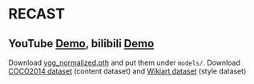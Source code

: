 # RECAST  
## YouTube <a href="https://youtu.be/T9RE7RZB-Yw" rel="nofollow"><strong> Demo</strong></a>,   bilibili <a href="https://www.bilibili.com/video/BV1vK421x7Rc/?vd_source=fc58f4d9af10cecc7a4834bacb2b5fb4" rel="nofollow"><strong>Demo</strong></a>
Download [vgg_normalized.pth](https://drive.google.com/file/d/1EpkBA2K2eYILDSyPTt0fztz59UjAIpZU/view?usp=sharing) and put them under `models/`. Download [COCO2014 dataset](http://images.cocodataset.org/zips/train2014.zip) (content dataset) and [Wikiart dataset](https://www.kaggle.com/c/painter-by-numbers) (style dataset)
